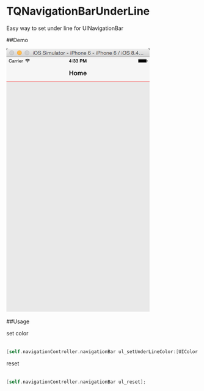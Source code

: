 # TQNavigationBarUnderLine
Easy way to set under line for UINavigationBar

##Demo

![Mou icon](img/demo.png)

##Usage

set color

```objective-c

[self.navigationController.navigationBar ul_setUnderLineColor:[UIColor redColor]];

```
	
reset


```objective-c

[self.navigationController.navigationBar ul_reset];

```
	

